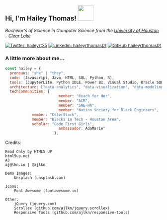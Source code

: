 <h2> Hi, I'm Hailey Thomas! <img src="https://media.giphy.com/media/VgCDAzcKvsR6OM0uWg/giphy.gif" width="50"> </h2>
<p><em>Bachelor's of Science in Computer Science from the <a href="https://www.uhcl.edu/">University of Houston - Clear Lake</a> 
</em></p>

[![Twitter: haileyrt25](https://img.shields.io/twitter/follow/haileyrt25?style=social)](https://x.com/haileyrt25)
[![Linkedin: haileyrthomas01](https://img.shields.io/badge/-haileyrthomas01-blue?style=flat-square&logo=Linkedin&logoColor=white&link=https://www.linkedin.com/in/haileyrthomas01/)](https://www.linkedin.com/in/haileyrthomas01/)
[![GitHub haileyrthomas01](https://img.shields.io/github/followers/haileyrthomas01?label=follow&style=social)](https://github.com/haileyrthomas01)


### A little more about me...  

```javascript
const hailey = {
  pronouns: "she" | "they",
  code: [Javascript, Java, HTML, SQL, Python, R],
  tools: [JupyterLite, Python IDLE, Power BI, Visual Studio, Oracle SQL Developer, RStudio],
  architecture: ["data-analytics", "data-visualization", "data-modeling"],
  techCommunities: {
                        member: "Reach for Her",
                        member: "ACM",
                        member: "SWE-HA",
                        member: "Nation Society for Black Engineers",
			member: "ColorStack",
			member: "Blacks In Tech - Houston Area",
			scholar: "Code First Girls",
                        ambassador: AdaMarie"
                      },

```
Credits:

	Read Only by HTML5 UP
	html5up.net
	AJ
	aj@lkn.io | @ajlkn

	Demo Images:
		Unsplash (unsplash.com)

	Icons:
		Font Awesome (fontawesome.io)

	Other:
		jQuery (jquery.com)
		Scrollex (github.com/ajlkn/jquery.scrollex)
		Responsive Tools (github.com/ajlkn/responsive-tools)
